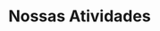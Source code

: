 ---
title: "Nossas Atividades"
description: "Conheça as nossas principais atividades e iniciativas desenvolvidas ao longo dos anos."
projects:
  - title: "Seminários Científicos"
    description: "Série de apresentações mensais onde Petianos e convidados compartilham pesquisas e conhecimentos com a comunidade acadêmica."
    category: "Formação Acadêmica"
    tags: ["Comunicação Científica", "Palestras", "Consultorias", "Pesquisa Científica"]
    image: "/images/atividades/seminarios-cientificos.jpeg"
    icon: "fa fa-chalkboard-teacher"
    featured: true
    link: "/atividades/seminarios-cientificos"

  - title: "Confecção de Material PET"
    description: "Produção de conteúdos digitais para website e redes sociais"
    category: "Divulgação Científica"
    tags: ["Design Gráfico", "Desenvolvimento de Sites", "Mídias Sociais", "Divulgação Científica"]
    image: "/images/atividades/confeccao-material-pet.png"
    icon: "fas fa-pencil-alt"
    featured: true
    link: "/atividades/confeccao-material"
    
  - title: "Consultoria Estatística"
    description: "Assessoria em análise de dados para projetos de pesquisa interdisciplinares da UFPR"
    category: "Pesquisa Aplicada"
    tags: ["Análise de Dados", "Modelos Estatísticos", "Orientação Científica", "Atividade Interdiciplinar", "Desenvolver Projetos"]
    image: "/images/atividades/2.png"
    icon: "fas fa-chart-line"
    featured: true
    link: "/atividades/consultoria-estatistica"

  - title: "Sistema de Acompanhamento"
    description: "Plataforma Kanban para gestão integrada das atividades do grupo"
    category: "Gestão Interna"
    tags: ["Metodologia Ágil", "Trello", "Gestão de Tarefas"]
    image: "/images/atividades/2.png"
    icon: "fas fa-tasks"
    featured: true
    link: "/atividades/acompanhamento"

  - title: "Aulas de Revisão PET"
    description: "Programa de reforço acadêmico para disciplinas básicas de estatística ministrado por Petianos veteranos"
    category: "Ensino"
    tags: ["Probabilidade", "Inferência", "Cálculo"]
    image: "/images/atividades/2.png"
    icon: "fas fa-chalkboard-teacher"
    link: "/atividades/aulas-revisao"

  - title: "Eventos Científicos PET"
    description: "Organização do Encontro de Data Science e Dia do Estatístico em parceria com o Departamento"
    category: "Extensão"
    tags: ["Gestão de Eventos", "Divulgação Científica"]
    image: "/images/atividades/2.png"
    icon: "fas fa-calendar-check"
    link: "/atividades/eventos-cientificos"

  - title: "Feira de Cursos UFPR"
    description: "Divulgação do curso de Estatística com estande interativo para estudantes do Ensino Médio"
    category: "Divulgação"
    tags: ["Orientação Vocacional", "Captação de Alunos"]
    image: "/images/atividades/2.png"
    icon: "fas fa-users"
    link: "/atividades/feira-cursos"
    
  - title: "Processo Seletivo"
    description: "Processo seletivo PET"
    category: "Divulgação"
    tags: ["Orientação Vocacional", "Captação de Alunos"]
    image: "/images/atividades/2.png"
    icon: "fas fa-users"
    link: "/atividades/feira-cursos"

  - title: "PET Branding"
    description: "Processo seletivo PET"
    category: "Divulgação"
    tags: ["Orientação Vocacional", "Captação de Alunos"]
    image: "/images/atividades/2.png"
    icon: "fas fa-users"
    link: "/atividades/feira-cursos"
    
  - title: "Avaliação Interna"
    description: "Processo seletivo PET"
    category: "Divulgação"
    tags: ["Orientação Vocacional", "Captação de Alunos"]
    image: "/images/atividades/2.png"
    icon: "fas fa-users"
    link: "/atividades/feira-cursos"
    
  - title: "Coorganização de eventos científicos"
    description: "Processo seletivo PET"
    category: "Divulgação"
    tags: ["Orientação Vocacional", "Captação de Alunos"]
    image: "/images/atividades/2.png"
    icon: "fas fa-users"
    link: "/atividades/feira-cursos"
    
  - title: "Leitura de Artigos"
    description: "Processo seletivo PET"
    category: "Divulgação"
    tags: ["Orientação Vocacional", "Captação de Alunos"]
    image: "/images/atividades/2.png"
    icon: "fas fa-users"
    link: "/atividades/feira-cursos"
    
  - title: "Acompanhamento"
    description: "Processo seletivo PET"
    category: "Divulgação"
    tags: ["Orientação Vocacional", "Captação de Alunos"]
    image: "/images/atividades/2.png"
    icon: "fas fa-users"
    link: "/atividades/feira-cursos"
    
  - title: "PET Estatística na Web"
    description: "Processo seletivo PET"
    category: "Divulgação"
    tags: ["Orientação Vocacional", "Captação de Alunos"]
    image: "/images/atividades/2.png"
    icon: "fas fa-users"
    link: "/atividades/feira-cursos"
    
  - title: "Aula Inaugural"
    description: "Processo seletivo PET"
    category: "Divulgação"
    tags: ["Orientação Vocacional", "Captação de Alunos"]
    image: "/images/atividades/2.png"
    icon: "fas fa-users"
    link: "/atividades/feira-cursos"
    
  - title: "Minicursos"
    description: "Processo seletivo PET"
    category: "Divulgação"
    tags: ["Orientação Vocacional", "Captação de Alunos"]
    image: "/images/atividades/2.png"
    icon: "fas fa-users"
    link: "/atividades/feira-cursos"
    
  - title: "Pesquisa Científica Individual"
    description: "Processo seletivo PET"
    category: "Divulgação"
    tags: ["Orientação Vocacional", "Captação de Alunos"]
    image: "/images/atividades/2.png"
    icon: "fas fa-users"
    link: "/atividades/feira-cursos"
    
  - title: "Aprendizado Estatístico Expresso"
    description: "Processo seletivo PET"
    category: "Divulgação"
    tags: ["Orientação Vocacional", "Captação de Alunos"]
    image: "/images/atividades/2.png"
    icon: "fas fa-users"
    link: "/atividades/feira-cursos"
---